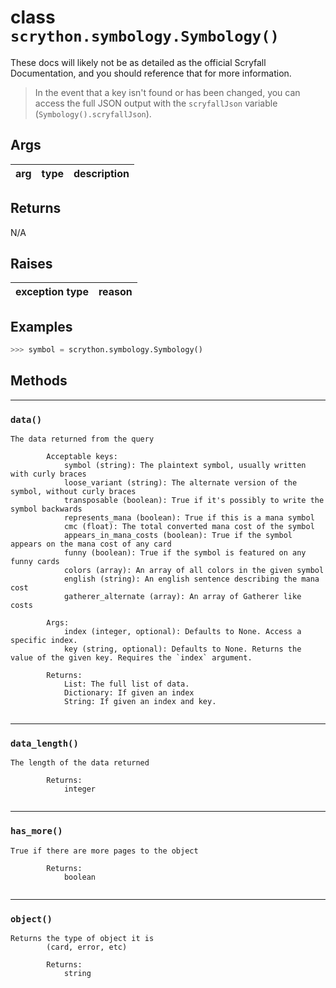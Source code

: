 # **class** `scrython.symbology.Symbology()`

These docs will likely not be as detailed as the official Scryfall Documentation, and you should reference that for more information.

>In the event that a key isn't found or has been changed, you can access the full JSON output with the `scryfallJson` variable (`Symbology().scryfallJson`).

## Args

|arg|type|description|
|:---:|:---:|:---:|

## Returns
N/A

## Raises

|exception type|reason|
|:---:|:---:|

## Examples
```python
>>> symbol = scrython.symbology.Symbology() 
```

## Methods

---
### `data()`

```
The data returned from the query

        Acceptable keys:
            symbol (string): The plaintext symbol, usually written with curly braces
            loose_variant (string): The alternate version of the symbol, without curly braces
            transposable (boolean): True if it's possibly to write the symbol backwards
            represents_mana (boolean): True if this is a mana symbol
            cmc (float): The total converted mana cost of the symbol
            appears_in_mana_costs (boolean): True if the symbol appears on the mana cost of any card
            funny (boolean): True if the symbol is featured on any funny cards
            colors (array): An array of all colors in the given symbol
            english (string): An english sentence describing the mana cost
            gatherer_alternate (array): An array of Gatherer like costs

        Args:
            index (integer, optional): Defaults to None. Access a specific index.
            key (string, optional): Defaults to None. Returns the value of the given key. Requires the `index` argument.

        Returns:
            List: The full list of data.
            Dictionary: If given an index
            String: If given an index and key.
        
```
---
### `data_length()`

```
The length of the data returned
        
        Returns:
            integer
        
```
---
### `has_more()`

```
True if there are more pages to the object
        
        Returns:
            boolean
        
```
---
### `object()`

```
Returns the type of object it is
        (card, error, etc)

        Returns:
            string
        
```